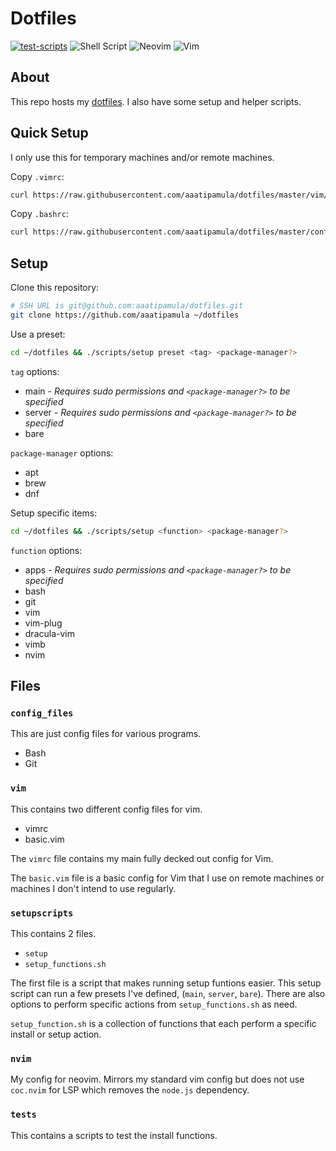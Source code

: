 # Dotfiles

[![test-scripts](https://github.com/aaatipamula/dotfiles/actions/workflows/test.yml/badge.svg)](https://github.com/aaatipamula/dotfiles/actions/workflows/test.yml)
![Shell Script](https://img.shields.io/badge/shell_script-%23121011.svg?style=for-the-badge&logo=gnu-bash&logoColor=white)
![Neovim](https://img.shields.io/badge/NeoVim-%2357A143.svg?&style=for-the-badge&logo=neovim&logoColor=white)
![Vim](https://img.shields.io/badge/VIM-%2311AB00.svg?style=for-the-badge&logo=vim&logoColor=white)

## About

This repo hosts my [dotfiles](https://missing.csail.mit.edu/2019/dotfiles/). I also have some setup and helper scripts.

## Quick Setup

I only use this for temporary machines and/or remote machines.

Copy `.vimrc`:

```sh
curl https://raw.githubusercontent.com/aaatipamula/dotfiles/master/vim/basic.vim > ~/.vimrc
```

Copy `.bashrc`:

```sh
curl https://raw.githubusercontent.com/aaatipamula/dotfiles/master/config_files/.bashrc > ~/.bashrc
```

## Setup

Clone this repository:

```sh
# SSH URL is git@github.com:aaatipamula/dotfiles.git
git clone https://github.com/aaatipamula ~/dotfiles
```

Use a preset:

```sh
cd ~/dotfiles && ./scripts/setup preset <tag> <package-manager?>
```

`tag` options:

- main - *Requires sudo permissions and `<package-manager?>` to be specified*
- server - *Requires sudo permissions and `<package-manager?>` to be specified*
- bare

`package-manager` options:

- apt
- brew
- dnf

Setup specific items:

```sh
cd ~/dotfiles && ./scripts/setup <function> <package-manager?>
```

`function` options:

- apps - *Requires sudo permissions and `<package-manager?>` to be specified*
- bash
- git
- vim
- vim-plug
- dracula-vim
- vimb
- nvim

## Files

### `config_files`

This are just config files for various programs.

- Bash
- Git

### `vim`

This contains two different config files for vim. 

- vimrc
- basic.vim

The `vimrc` file contains my main fully decked out config for Vim.

The `basic.vim` file is a basic config for Vim that I use on remote machines or machines I don't intend to use regularly.

### `setupscripts`

This contains 2 files. 

- `setup`
- `setup_functions.sh`

The first file is a script that makes running setup funtions easier. This setup script can run a few presets I've defined, (`main`, `server`, `bare`). There are also options to perform specific actions from `setup_functions.sh` as need.

`setup_function.sh` is a collection of functions that each perform a specific install or setup action. <br>


### `nvim`

My config for neovim. Mirrors my standard vim config but does not use `coc.nvim` for LSP which removes the `node.js` dependency.

### `tests`

This contains a scripts to test the install functions.

